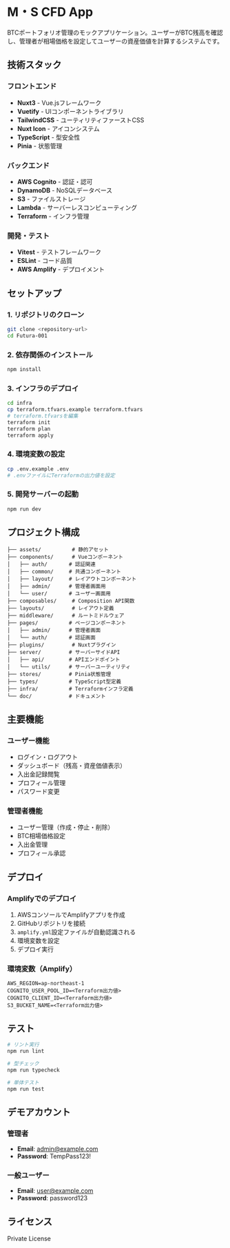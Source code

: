 # M・S CFD App

BTCポートフォリオ管理のモックアプリケーション。ユーザーがBTC残高を確認し、管理者が相場価格を設定してユーザーの資産価値を計算するシステムです。

## 技術スタック

### フロントエンド
- **Nuxt3** - Vue.jsフレームワーク
- **Vuetify** - UIコンポーネントライブラリ
- **TailwindCSS** - ユーティリティファーストCSS
- **Nuxt Icon** - アイコンシステム
- **TypeScript** - 型安全性
- **Pinia** - 状態管理

### バックエンド
- **AWS Cognito** - 認証・認可
- **DynamoDB** - NoSQLデータベース
- **S3** - ファイルストレージ
- **Lambda** - サーバーレスコンピューティング
- **Terraform** - インフラ管理

### 開発・テスト
- **Vitest** - テストフレームワーク
- **ESLint** - コード品質
- **AWS Amplify** - デプロイメント

## セットアップ

### 1. リポジトリのクローン
```bash
git clone <repository-url>
cd Futura-001
```

### 2. 依存関係のインストール
```bash
npm install
```

### 3. インフラのデプロイ
```bash
cd infra
cp terraform.tfvars.example terraform.tfvars
# terraform.tfvarsを編集
terraform init
terraform plan
terraform apply
```

### 4. 環境変数の設定
```bash
cp .env.example .env
# .envファイルにTerraformの出力値を設定
```

### 5. 開発サーバーの起動
```bash
npm run dev
```

## プロジェクト構成

```
├── assets/          # 静的アセット
├── components/      # Vueコンポーネント
│   ├── auth/       # 認証関連
│   ├── common/     # 共通コンポーネント
│   ├── layout/     # レイアウトコンポーネント
│   ├── admin/      # 管理者画面用
│   └── user/       # ユーザー画面用
├── composables/     # Composition API関数
├── layouts/         # レイアウト定義
├── middleware/      # ルートミドルウェア
├── pages/          # ページコンポーネント
│   ├── admin/      # 管理者画面
│   └── auth/       # 認証画面
├── plugins/         # Nuxtプラグイン
├── server/         # サーバーサイドAPI
│   ├── api/        # APIエンドポイント
│   └── utils/      # サーバーユーティリティ
├── stores/         # Pinia状態管理
├── types/          # TypeScript型定義
├── infra/          # Terraformインフラ定義
└── doc/            # ドキュメント
```

## 主要機能

### ユーザー機能
- ログイン・ログアウト
- ダッシュボード（残高・資産価値表示）
- 入出金記録閲覧
- プロフィール管理
- パスワード変更

### 管理者機能
- ユーザー管理（作成・停止・削除）
- BTC相場価格設定
- 入出金管理
- プロフィール承認

## デプロイ

### Amplifyでのデプロイ
1. AWSコンソールでAmplifyアプリを作成
2. GitHubリポジトリを接続
3. `amplify.yml`設定ファイルが自動認識される
4. 環境変数を設定
5. デプロイ実行

### 環境変数（Amplify）
```
AWS_REGION=ap-northeast-1
COGNITO_USER_POOL_ID=<Terraform出力値>
COGNITO_CLIENT_ID=<Terraform出力値>
S3_BUCKET_NAME=<Terraform出力値>
```

## テスト

```bash
# リント実行
npm run lint

# 型チェック
npm run typecheck

# 単体テスト
npm run test
```

## デモアカウント

### 管理者
- **Email**: admin@example.com
- **Password**: TempPass123!

### 一般ユーザー
- **Email**: user@example.com  
- **Password**: password123

## ライセンス

Private License